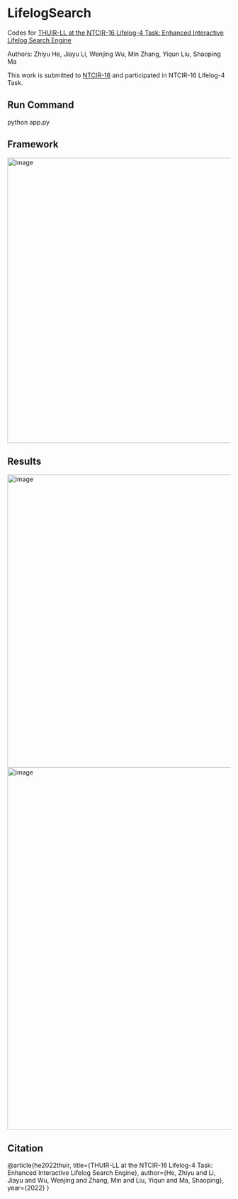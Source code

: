 # LifelogSearch

Codes for [THUIR-LL at the NTCIR-16 Lifelog-4 Task: Enhanced Interactive Lifelog Search Engine](https://research.nii.ac.jp/ntcir/workshop/OnlineProceedings16/pdf/ntcir/02-NTCIR16-LIFELOG-HeZ.pdf)

Authors: Zhiyu He, Jiayu Li, Wenjing Wu, Min Zhang, Yiqun Liu, Shaoping Ma

This work is submitted to [NTCIR-16](https://research.nii.ac.jp/ntcir/ntcir-16/index.html) and participated in NTCIR-16 Lifelog-4 Task. 

## Run Command
python app.py


## Framework

<img width="644" alt="image" src="https://github.com/user-attachments/assets/dd952401-81e0-4f66-963a-cfbf2d64442a" />


## Results

<img width="662" alt="image" src="https://github.com/user-attachments/assets/29a92a5b-3271-4270-b2db-46c105153b3c" />

<img width="817" alt="image" src="https://github.com/user-attachments/assets/8e4cad2c-8950-40c7-b98e-e1299828b454" />

## Citation

@article{he2022thuir,
  title={THUIR-LL at the NTCIR-16 Lifelog-4 Task: Enhanced Interactive Lifelog Search Engine},
  author={He, Zhiyu and Li, Jiayu and Wu, Wenjing and Zhang, Min and Liu, Yiqun and Ma, Shaoping},
  year={2022}
}

